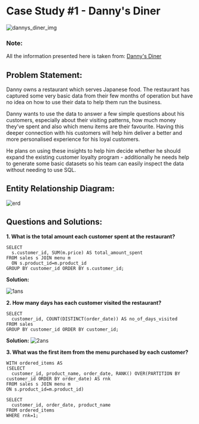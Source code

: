 # Case Study #1 - Danny's Diner

![dannys_diner_img](https://github.com/rakeshbangla41/8_Week_SQL_Challenge/assets/132288134/0705c4b9-d5ae-4e2d-a883-29f256115210)

### Note: 
All the information presented here is taken from: [Danny's Diner](https://8weeksqlchallenge.com/case-study-1/)

## Problem Statement:

Danny owns a restaurant which serves Japanese food. The restaurant has captured some very basic data from their few months of operation but have no idea on how to use their data to help them run the business.   

Danny wants to use the data to answer a few simple questions about his customers, especially about their visiting patterns, how much money they’ve spent and also which menu items are their favourite. Having this deeper connection with his customers will help him deliver a better and more personalised experience for his loyal customers.  

He plans on using these insights to help him decide whether he should expand the existing customer loyalty program - additionally he needs help to generate some basic datasets so his team can easily inspect the data without needing to use SQL.  

## Entity Relationship Diagram:
![erd](https://github.com/rakeshbangla41/8_Week_SQL_Challenge/assets/132288134/7852f956-986f-4bc3-839e-7a0953b12872)

## Questions and Solutions:

**1. What is the total amount each customer spent at the restaurant?**


```
SELECT 
  s.customer_id, SUM(m.price) AS total_amount_spent 
FROM sales s JOIN menu m 
  ON s.product_id=m.product_id 
GROUP BY customer_id ORDER BY s.customer_id;

```
**Solution:**

![1ans](https://github.com/rakeshbangla41/8_Week_SQL_Challenge/assets/132288134/2869e429-edcb-4719-9c50-74be4be70454)

**2. How many days has each customer visited the restaurant?**

```
SELECT 
  customer_id, COUNT(DISTINCT(order_date)) AS no_of_days_visited 
FROM sales 
GROUP BY customer_id ORDER BY customer_id;

```

**Solution:**
![2ans](https://github.com/rakeshbangla41/8_Week_SQL_Challenge/assets/132288134/1021d4c8-27fe-4682-8087-9bde5d372e79)


**3. What was the first item from the menu purchased by each customer?**

```
WITH ordered_items AS
(SELECT 
  customer_id, product_name, order_date, RANK() OVER(PARTITION BY customer_id ORDER BY order_date) AS rnk 
FROM sales s JOIN menu m 
ON s.product_id=m.product_id)

SELECT 
  customer_id, order_date, product_name 
FROM ordered_items 
WHERE rnk=1;

```












